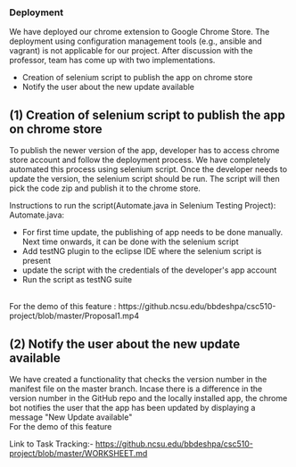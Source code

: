 ### Deployment <br>

We have deployed our chrome extension to Google Chrome Store. The deployment using configuration management tools (e.g., ansible and vagrant) is not applicable for our project. After discussion with the professor, team has come up with two implementations.<br>
* Creation of selenium script to publish the app on chrome store
* Notify the user about the new update available
## (1) Creation of selenium script to publish the app on chrome store
To publish the newer version of the app, developer has to access chrome store account and follow the deployment process. We have completely automated this process using selenium script. Once the developer needs to update the version, the selenium script should be run. The script will then pick the code zip and publish it to the chrome store. <br>

Instructions to run the script(Automate.java in Selenium Testing Project):<br>
Automate.java: 
* For first time update, the publishing of app needs to be done manually. Next time onwards, it can be done with the selenium script
* Add testNG plugin to the eclipse IDE where the selenium script is present
* update the script with the credentials of the developer's app account
* Run the script as testNG suite
<br>
For the demo of this feature : https://github.ncsu.edu/bbdeshpa/csc510-project/blob/master/Proposal1.mp4

## (2) Notify the user about the new update available
We have created a functionality that checks the version number in the manifest file on the master branch. Incase there is a difference in the version number in the GitHub repo and the locally installed app, the chrome bot notifies the user that the app has been updated by displaying a message "New Update available"<br>
For the demo of this feature <click here>

Link to Task Tracking:- https://github.ncsu.edu/bbdeshpa/csc510-project/blob/master/WORKSHEET.md




